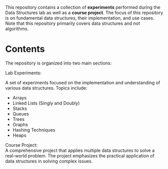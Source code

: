 This repository contains a collection of **experiments** performed during the Data Structures lab as well as a **course project**. The focus of this repository is on fundamental data structures, their implementation, and use cases. Note that this repository primarily covers data structures and not algorithms.

# Contents
The repository is organized into two main sections:

Lab Experiments:

A set of experiments focused on the implementation and understanding of various data structures.
Topics include:
- Arrays
- Linked Lists (Singly and Doubly)
- Stacks
- Queues
- Trees
- Graphs
- Hashing Techniques
- Heaps

Course Project:
<br>
A comprehensive project that applies multiple data structures to solve a real-world problem.
The project emphasizes the practical application of data structures in solving complex issues.
